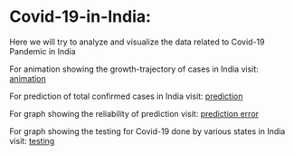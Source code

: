 # Covid-19-in-India:
Here we will try to analyze and visualize the data related to Covid-19 Pandemic in India

For animation showing the growth-trajectory of cases in India visit: 
[animation](https://snande.github.io/Covid-19-in-India/animation_Satish.html)

For prediction of total confirmed cases in India visit: 
[prediction](https://snande.github.io/Covid-19-in-India/prediction_Satish.html)

For graph showing the reliability of prediction visit:
[prediction error](https://snande.github.io/Covid-19-in-India/prediction_error_Satish.webp)

For graph showing the testing for Covid-19 done by various states in India visit:
[testing](https://snande.github.io/Covid-19-in-India/tests_Satish.html)

